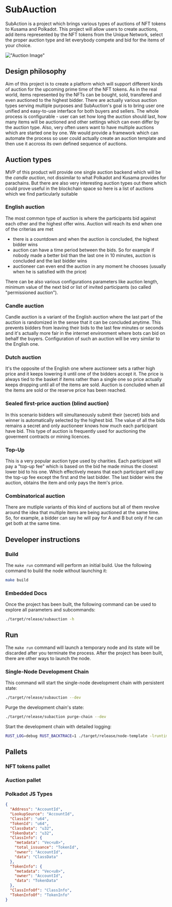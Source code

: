 # SubAuction

SubAction is a project which brings various types of auctions of NFT tokens to Kusama and Polkadot. This project will allow users to
create auctions, add items represented by the NFT tokens from the Unique Network, select the proper auction type and let
everybody compete and bid for the items of your choice.

!["Auction
Image"](https://img.etimg.com/thumb/width-600,height-400,imgsize-113275,resizemode-1,msid-76076103/news/politics-and-nation/auction-of-specially-plucked-teas-on-june-22-to-commemorate-international-tea-day.jpg)

## Design philosophy

Aim of this project is to create a platform which will support different kinds of auction for the upcoming prime time of the
NFT tokens. As in the real world, items represented by the NFTs can be bought, sold, transfered and even auctioned to
the highest bidder. There are actually various auction types serving multiple purposes and SubAuction's goal is to bring user one
unified and easy-to-use interface for both buyers and sellers. 
The whole process is configurable - user can set how long the auction should last, how many items will be auctioned
and other settings which can even differ by the auction type.
Also, very often users want to have multiple auctions which are started one by one. We would provide a framework which can
automate the process so user could actually create an auction template and then use it accross its own defined sequence of auctions.

## Auction types 

MVP of this product will provide one single auction backend which will be the *candle auction*, not dissimilar to what
Polkadot and Kusama provides for parachains. But there are also very interesting auction types out there which could prove useful in the
blockchain space so here is a list of auctions which we find particularly suitable

### English auction 

The most common type of auction is where the participants bid against each other and the highest offer wins. Auction will
reach its end when one of the criterias are met

 - there is a countdown and when the auction is concluded, the highest bidder wins 
 - auction can have a time period between the bids. So for example if nobody made a better bid than the last one in 10
   minutes, auction is concluded and the last bidder wins 
 - auctioneer can even end the auction in any moment he chooses (usually when he is satisfied with the price)

There can be also various configurations parameters like auction length, minimum value of the next bid or list of invited
participants (so called "permissioned auction"). 

### Candle auction 

Candle auction is a variant of the English auction where the last part of the auction is randomized in the sense that it
can be concluded anytime. This prevents bidders from leaving their bids to the last few minutes or seconds and it's
actually more fair in the internet environment where bots can bid on behalf the buyers. Configuration of such an auction
will be very similar to the English one. 


### Dutch auction 

It's the opposite of the English one where auctioneer sets a rather high price and it keeps lowering it until one of the
bidders accept it. The price is always tied to the basket if items rather than a single one so price actually keeps
dropping until all of the items are sold. Auction is concluded when all the items are sold or the reserve price has been
reached. 

### Sealed first-price auction (blind auction)

In this scenario bidders will simultaneously submit their (secret) bids and winner is automatically selected by the
highest bid. The value of all the bids remains a secret and only auctioneer knows how much each participant have bid. This
type of auction is frequently used for auctioning the goverment contracts or mining licences. 


### Top-Up 

This is a very popular auction type used by charities. Each participant will pay a "top-up fee" which is based on the
bid he made minus the closest lower bid to his one. Which effectively means that each participant will pay the top-up
fee except the first and the last bidder. The last bidder wins the auction, obtains the item and only pays the item's
price.  

### Combinatorical auction 

There are mutliple variants of this kind of auctions but all of them revolve around the idea that multiple items are
being auctioned at the same time. So, for example, a bidder can say he will pay for A and B but only if he can get both
at the same time. 

## Developer instructions


### Build

The `make run` command will perform an initial build. Use the following command to build the node
without launching it:

```sh
make build
```

### Embedded Docs

Once the project has been built, the following command can be used to explore all parameters and
subcommands:

```sh
./target/release/subauction -h
```

## Run

The `make run` command will launch a temporary node and its state will be discarded after you
terminate the process. After the project has been built, there are other ways to launch the node.

### Single-Node Development Chain

This command will start the single-node development chain with persistent state:

```bash
./target/release/subauction --dev
```

Purge the development chain's state:

```bash
./target/release/subaction purge-chain --dev
```

Start the development chain with detailed logging:

```bash
RUST_LOG=debug RUST_BACKTRACE=1 ./target/release/node-template -lruntime=debug --dev
```

## Pallets 

### NFT tokens pallet 

### Auction pallet

### Polkadot JS Types
```json
{
  "Address": "AccountId",
  "LookupSource": "AccountId",
  "ClassId": "u64",
  "TokenId": "u64",
  "ClassData": "u32",
  "TokenData": "u32",
  "ClassInfo": {
    "metadata": "Vec<u8>",
    "total_issuance": "TokenId",
    "owner": "AccountId",
    "data": "ClassData"
  },
  "TokenInfo": {
    "metadata": "Vec<u8>",
    "owner": "AccountId",
    "data": "TokenData"
  },
  "ClassInfoOf": "ClassInfo",
  "TokenInfoOf": "TokenInfo"
}
```
